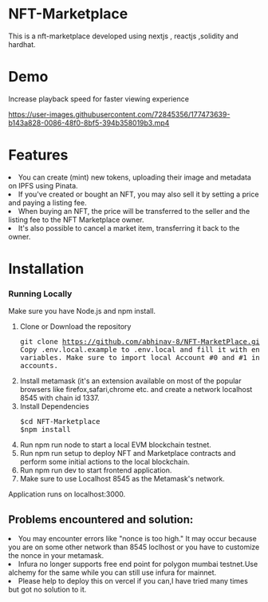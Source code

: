 # NFT-Marketplace
This is a nft-marketplace developed using nextjs , reactjs ,solidity and hardhat.
# Demo
Increase playback speed for faster viewing experience

https://user-images.githubusercontent.com/72845356/177473639-b143a828-0086-48f0-8bf5-394b358019b3.mp4

# Features
  <li>You can create (mint) new tokens, uploading their image and metadata on IPFS using Pinata.</li> 
  <li>If you've created or bought an NFT, you may also sell it by setting a price and paying a listing fee.</li>
  <li>When buying an NFT, the price will be transferred to the seller and the listing fee to the NFT Marketplace owner.</li> 
  <li>It's also possible to cancel a market item, transferring it back to the owner.</li>
   
# Installation


### Running Locally

Make sure you have Node.js and npm install.

  1. Clone or Download the repository 
    <pre>git clone https://github.com/abhinav-8/NFT-MarketPlace.git
     Copy .env.local.example to .env.local and fill it with environment variables.
     Make sure to import local Account #0 and #1 into Metamask accounts.</pre>
  2. Install metamask (it's an extension available on most of the popular browsers like firefox,safari,chrome etc. and create a network localhost 8545        with chain id 1337.
  3. Install Dependencies
      <pre>$cd NFT-Marketplace       
     $npm install</pre>
  4. Run npm run node to start a local EVM blockchain testnet.
  5. Run npm run setup to deploy NFT and Marketplace contracts and perform some initial actions to the local blockchain.
  6. Run npm run dev to start frontend application.
  7. Make sure to use Localhost 8545 as the Metamask's network.
     
  Application runs on localhost:3000.
      
## Problems encountered and solution:
<li>You may encounter errors like "nonce is too high." It may occur because you are on some other network than 8545 loclhost or you have to customize the nonce in your metamask.</li>
<li>Infura no longer supports free end point for polygon mumbai testnet.Use alchemy for the same while you can still use infura for mainnet.</li>
<li>Please help to deploy this on vercel if you can,I have tried many times but got no solution to it.</li>



   
 
